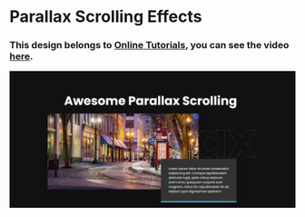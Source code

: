 # Parallax Scrolling Effects
### This design belongs to [Online Tutorials](https://www.youtube.com/@OnlineTutorialsYT), you can see the video [here](https://youtu.be/0a7TeYL_Cs0).

![preview img](/preview.png)
